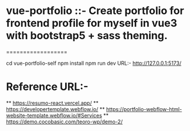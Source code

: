 # vue-portfolio ::- Create portfolio for frontend profile for myself in vue3 with bootstrap5 + sass theming.
==================

  cd vue-portfolio-self
  npm install
  npm run dev
  URL:- http://127.0.0.1:5173/

Reference URL:-
=================

** https://resumo-react.vercel.app/
** https://developertemplate.webflow.io/
** https://portfolio-webflow-html-website-template.webflow.io/#Services
** https://demo.cocobasic.com/teoro-wp/demo-2/

